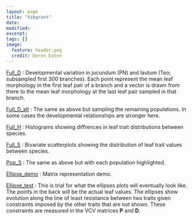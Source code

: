 ```yaml
---
layout: page
title: "Vibgrant"
date: 
modified:
excerpt:
tags: []
image: 
  feature: header.png
  credit: Deren Eaton
---
```



[Full_D](Full_D.html) : Developmental variation in jucundum (PN) and lautum (Teo; subsampled first 300 branches). Each point represent the mean leaf morphology in the first leaf pair of a branch and a vector is drawn from there to the mean leaf morphology at the last leaf pair sampled in that branch.  

[Full_D_alt](Full_D_alt.html) : The same as above but sampling the remaining populations. In some cases the developmental relationships are stronger here.  

[Full_H](Full_H.html) : Histograms showing diffrences in leaf trait distributions between species.  

[Full_S](Full_S.html) : Bivariate scatterplots showing the distribution of leaf trait values between species.  

[Pop_S](Full_S_pops.html) : The same as above but with each population highlighted.  

[Ellipse_demo](Ellipse_demo.html) : Matrix representation demo.   

[Ellipse_test](Ellipse_testing.html) : This is trial for what the ellipses plots will eventually look like. The points in the back will be the actual leaf values. The ellipses show evolution along the line of least resistance between two traits given constraints imposed by the other traits that are not shown. These constraints are measured in the VCV matrices __P__ and __D__. 









